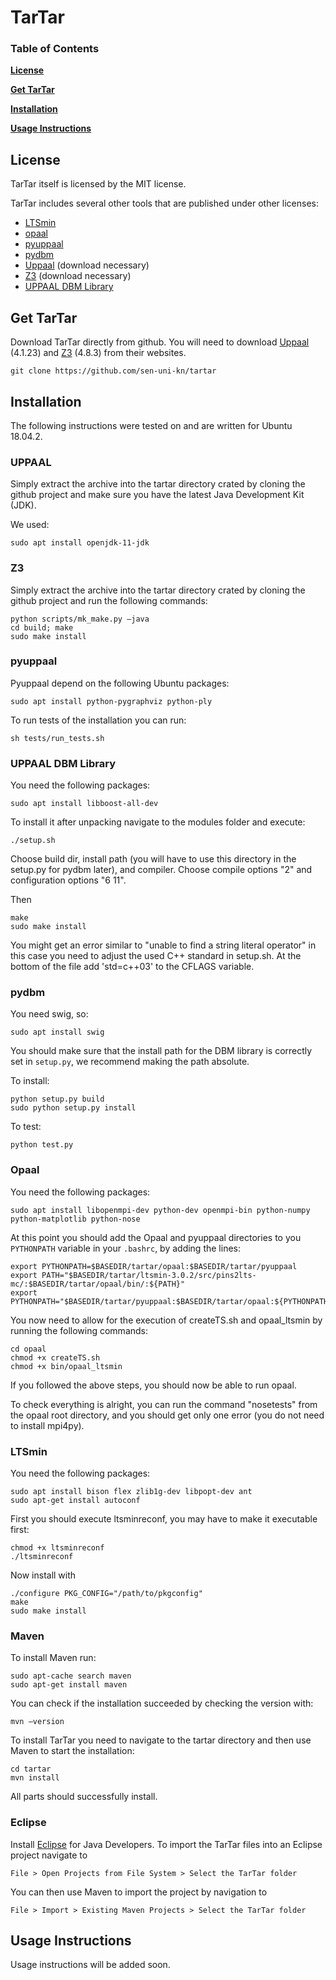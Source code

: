 ﻿

# TarTar

### Table of Contents
**[License](#license)**

**[Get TarTar](#get-tartar)**

**[Installation](#installation)**

**[Usage Instructions](#usage-instructions)**

## License
TarTar itself is licensed by the MIT license.
 
 TarTar includes several other tools that are published under other licenses:
 - [LTSmin](https://ltsmin.utwente.nl/)
 - [opaal](http://opaal-modelchecker.com/opaal-ltsmin/)
 - [pyuppaal](https://launchpad.net/pyuppaal)
 - [pydbm](http://people.cs.aau.dk/~adavid/UDBM/)
 - [Uppaal](http://www.uppaal.org/) (download necessary)
 - [Z3](https://github.com/Z3Prover/z3) (download necessary)
 - [UPPAAL DBM Library](http://people.cs.aau.dk/~adavid/UDBM/)

## Get TarTar
Download TarTar directly from github. You will need to download [Uppaal](http://www.uppaal.org/) (4.1.23) and [Z3](https://github.com/Z3Prover/z3/releases/tag/z3-4.8.3) (4.8.3) from their websites.
```
git clone https://github.com/sen-uni-kn/tartar
```

## Installation
The following instructions were tested on and are written for Ubuntu 18.04.2. 
### UPPAAL
Simply extract the archive into the tartar directory crated by cloning the github project and make sure you have the latest Java Development Kit (JDK).

We used:
```
sudo apt install openjdk-11-jdk
```
### Z3
Simply extract the archive into the tartar directory crated by cloning the github project and run the following commands:
```
python scripts/mk_make.py –java
cd build; make
sudo make install
```
### pyuppaal
Pyuppaal depend on the following Ubuntu packages:
```
sudo apt install python-pygraphviz python-ply
```
To run tests of the installation you can run:
```
sh tests/run_tests.sh
```
### UPPAAL DBM Library
You need the following packages:
```
sudo apt install libboost-all-dev
```
To install it after unpacking navigate to the modules folder and execute:
```
./setup.sh
```
Choose build dir, install path (you will have to use this directory in the setup.py for pydbm later), and compiler.
Choose compile options "2" and configuration options "6 11".

Then
```
make
sudo make install
```
You might get an error similar to "unable to find a string literal operator" in this case you need to adjust the used C++ standard in setup.sh. At the bottom of the file add 'std=c++03' to the CFLAGS variable.

### pydbm
You need swig, so:
```
sudo apt install swig
```
You should make sure that the install path for the DBM library is correctly set in `setup.py`, we recommend making the path absolute.

To install:
```
python setup.py build
sudo python setup.py install
```
To test:
```
python test.py
```
### Opaal
You need the following packages:
```
sudo apt install libopenmpi-dev python-dev openmpi-bin python-numpy python-matplotlib python-nose
```
At this point you should add the Opaal and pyuppaal directories to you `PYTHONPATH` variable in your `.bashrc`, by adding the lines:
```
export PYTHONPATH=$BASEDIR/tartar/opaal:$BASEDIR/tartar/pyuppaal
export PATH="$BASEDIR/tartar/ltsmin-3.0.2/src/pins2lts-mc/:$BASEDIR/tartar/opaal/bin/:${PATH}"
export PYTHONPATH="$BASEDIR/tartar/pyuppaal:$BASEDIR/tartar/opaal:${PYTHONPATH}"
```
You now need to allow for the execution of createTS.sh and opaal_ltsmin by running the following commands:
```
cd opaal
chmod +x createTS.sh
chmod +x bin/opaal_ltsmin
```

If you followed the above steps, you should now be able to run opaal.

To check everything is alright, you can run the command "nosetests" from the opaal root directory, and you should get only one error (you do not need to install mpi4py).

### LTSmin
You need the following packages:
```
sudo apt install bison flex zlib1g-dev libpopt-dev ant
sudo apt-get install autoconf
```
First you should execute ltsminreconf, you may have to make it executable first:
```
chmod +x ltsminreconf
./ltsminreconf
```
Now install with
```
./configure PKG_CONFIG="/path/to/pkgconfig"
make
sudo make install
```

### Maven
To install Maven run:
```
sudo apt-cache search maven
sudo apt-get install maven
```
You can check if the installation succeeded by checking the version with:
```
mvn –version
```
To install TarTar you need to navigate to the tartar directory and then use Maven to start the installation:
```
cd tartar
mvn install
```
All parts should successfully install.

### Eclipse
Install [Eclipse](https://www.eclipse.org/downloads/) for Java Developers.
To import the TarTar files into an Eclipse project navigate to
```
File > Open Projects from File System > Select the TarTar folder
```
You can then use Maven to import the project by navigation to
```
File > Import > Existing Maven Projects > Select the TarTar folder
```

## Usage Instructions
Usage instructions will be added soon.
